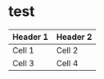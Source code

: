 # test
| Header 1 | Header 2 |
|----------|----------|
| Cell 1   | Cell 2   |
| Cell 3   | Cell 4   |

